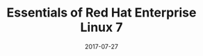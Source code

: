 ---
title: "Essentials of Red Hat Enterprise Linux 7"
date: "2017-07-27"
expiryDate: "2017-07-27"

event_start_date: "2017-07-27"
event_end_date: "2017-07-27"
event_start_time: "02:00 PM"
event_end_time: ""
event_location: "Online"
event_link: "https://www.redhat.com/en/about/events/essentials-red-hat-enterprise-linux-7"

event_type: "Webinar"
event_technology: "Platform"
---